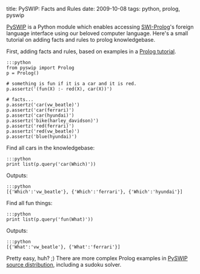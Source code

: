 title: PySWIP: Facts and Rules
date: 2009-10-08
tags: python, prolog, pyswip

[PySWIP](http://code.google.com/p/pyswip/) is a Python module which enables accessing [SWI-Prolog](http://www.swi-prolog.org/)'s foreign language interface using our beloved computer language.
Here's a small tutorial on adding facts and rules to prolog knowledgebase.

First, adding facts and rules, based on examples in a [Prolog tutorial](http://www.doc.gold.ac.uk/~mas02gw/prolog_tutorial/prologpages/rules.html).


    :::python
    from pyswip import Prolog
    p = Prolog()

    # something is fun if it is a car and it is red.
    p.assertz('(fun(X) :- red(X), car(X))')

    # facts...
    p.assertz('car(vw_beatle)')
    p.assertz('car(ferrari)')
    p.assertz('car(hyundai)')
    p.assertz('bike(harley_davidson)')
    p.assertz('red(ferrari)')
    p.assertz('red(vw_beatle)')
    p.assertz('blue(hyundai)')

Find all cars in the knowledgebase:

    :::python
    print list(p.query('car(Which)'))

Outputs:

    :::python
    [{'Which':'vw_beatle'}, {'Which':'ferrari'}, {'Which':'hyundai'}]

Find all fun things:

    :::python
    print list(p.query('fun(What)'))

Outputs:

    :::python
    [{'What':'vw_beatle'}, {'What':'ferrari'}]

Pretty easy, huh? ;) There are more complex Prolog examples in [PySWIP source distribution](http://code.google.com/p/pyswip/downloads/list), including a sudoku solver.
